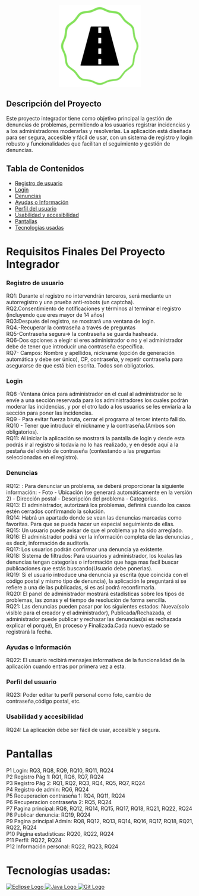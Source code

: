 <p align="center">
  <img src="src/vista/img/logo_peque.png" alt="Logo del Proyecto">
</p>

## Descripción del Proyecto

Este proyecto integrador tiene como objetivo principal la gestión de denuncias de problemas, permitiendo a los usuarios registrar incidencias y a los administradores moderarlas y resolverlas. La aplicación está diseñada para ser segura, accesible y fácil de usar, con un sistema de registro y login robusto y funcionalidades que facilitan el seguimiento y gestión de denuncias.

## Tabla de Contenidos

- [Registro de usuario](#registro-de-usuario)
- [Login](#login)
- [Denuncias](#denuncias)
- [Ayudas o Información](#ayudas-o-información)
- [Perfil del usuario](#perfil-del-usuario)
- [Usabilidad y accesibilidad](#usabilidad-y-accesibilidad)
- [Pantallas](#pantallas)
- [Tecnologías usadas](#tecnologías-usadas)
  
# Requisitos Finales Del Proyecto Integrador 
### Registro de usuario
RQ1: Durante el registro no intervendrán terceros, será mediante un autorregistro y
una prueba anti-robots (un captcha).
<br>
RQ2.Consentimiento de notificaciones y términos al terminar el registro (incluyendo
que eres mayor de 14 años)
<br>
RQ3:Después del registro, se mostrará una ventana de login.
<br>
RQ4.-Recuperar la contraseña a través de preguntas
<br>
RQ5-Contraseña segura=> la contraseña se guarda hasheada.
<br>
RQ6-Dos opciones a elegir si eres administrador o no y el administrador debe de
tener que introducir una contraseña específica.
<br>
RQ7- Campos: Nombre y apellidos, nickname (opción de generación automática y
debe ser único), CP, contraseña, y repetir contraseña para asegurarse de que está
bien escrita. Todos son obligatorios.

### Login
RQ8 -Ventana única para administrador en el cual al administrador se le envíe a una
sección reservada para los administradores los cuales podrán moderar las
incidencias, y por el otro lado a los usuarios se les enviaría a la sección para poner
las incidencias.
<br>
RQ9 - Para evitar fuerza bruta, cerrar el programa al tercer intento fallido.
<br>
RQ10 - Tener que introducir el nickname y la contraseña.(Ambos son obligatorios).
<br>
RQ11: Al iniciar la aplicación se mostrará la pantalla de login y desde esta podrás ir
al registro si todavía no lo has realizado, y en desde aquí a la pestaña del olvido de
contraseña (contestando a las preguntas seleccionadas en el registro).

### Denuncias
RQ12: : Para denunciar un problema, se deberá proporcionar la siguiente información: -
Foto - Ubicación (se generará automáticamente en la versión 2) - Dirección postal -
Descripción del problema - Categorias.
<br>
RQ13: El administrador, autorizará los problemas, definirá cuando los casos estén cerrados
confirmando la solución.
<br>
RQ14: Habrá un apartado donde se vean las denuncias marcadas como favoritas. Para que
se pueda hacer un especial seguimiento de ellas.
<br>
RQ15: Un usuario puede avisar de que el problema ya ha sido arreglado.
<br>
RQ16: El administrador podrá ver la información completa de las denuncias , es decir,
información de auditoría.
<br>
RQ17: Los usuarios podrán confirmar una denuncia ya existente.
<br>
RQ18: Sistema de filtrados: Para usuarios y administrador, los koalas las denuncias
tengan categorías o información que haga mas facil buscar publicaciones que estás
buscando(Usuario debe ponerlas).
<br>
RQ19: Si el usuario introduce una denuncia ya escrita (que coincida con el código
postal y mismo tipo de denuncia), la aplicación le preguntará si se refiere a una de
las publicadas, si es así podrá reconfirmarla.
<br>
RQ20: El panel de administrador mostrará estadísticas sobre los tipos de
problemas, las zonas y el tiempo de resolución de forma sencilla.
<br>
RQ21: Las denuncias pueden pasar por los siguientes estados: Nueva(solo visible
para el creador y el administrador), Publicada/Rechazada, el administrador puede
publicar y rechazar las denuncias(si es rechazada explicar el porqué), En proceso y
Finalizada.Cada nuevo estado se registrará la fecha.

### Ayudas o Información
RQ22: El usuario recibirá mensajes informativos de la funcionalidad de la aplicación
cuando entras por primera vez a esta.

### Perfil del usuario
RQ23: Poder editar tu perfil personal como foto, cambio de contraseña,código
postal, etc.

### Usabilidad y accesibilidad
RQ24: La aplicación debe ser fácil de usar, accesible y segura.

# Pantallas
P1  Login: RQ3, RQ8, RQ9, RQ10, RQ11, RQ24
<br>
P2  Registro Pág 1: RQ1, RQ6, RQ7, RQ24
<br>
P3  Registro Pág 2: RQ1, RQ2, RQ3, RQ4, RQ5, RQ7, RQ24
<br>
P4  Registro de admin: RQ6, RQ24
<br>
P5  Recuperacion contraseña 1: RQ4, RQ11, RQ24
<br>
P6  Recuperacion contraseña 2: RQ5, RQ24
<br>
P7  Pagina principal: RQ8, RQ12, RQ14, RQ15, RQ17, RQ18, RQ21, RQ22, RQ24
<br>
P8  Publicar denuncia:  RQ19, RQ24
<br>
P9  Pagina principal Admin: RQ8, RQ12, RQ13, RQ14, RQ16, RQ17, RQ18, RQ21, RQ22, RQ24
<br>
P10 Página estadísticas: RQ20, RQ22, RQ24
<br>
P11 Perfil: RQ22, RQ24
<br>
P12 Información personal: RQ22, RQ23, RQ24

# Tecnologías usadas: 
<p>
  <a href="https://www.eclipse.org" target="_blank">
    <img src="https://upload.wikimedia.org/wikipedia/commons/d/d0/Eclipse-Luna-Logo.svg" alt="Eclipse Logo" title="Eclipse" width="100" height="100">
  </a>
  <a href="https://www.java.com" target="_blank">
    <img src="https://upload.wikimedia.org/wikipedia/en/3/30/Java_programming_language_logo.svg" alt="Java Logo" title="Java" width="100" height="100">
  </a>
  <a href="https://git-scm.com" target="_blank">
    <img src="https://upload.wikimedia.org/wikipedia/commons/e/e0/Git-logo.svg" alt="Git Logo" title="Git" width="100" height="100">
  </a>
</p>

